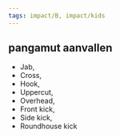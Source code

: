 ```yaml
---
tags: impact/B, impact/kids
---
```

 
## pangamut aanvallen
- Jab, 
- Cross, 
- Hook, 
- Uppercut, 
- Overhead, 
- Front kick, 
- Side kick, 
- Roundhouse kick